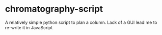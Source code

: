 # chromatography-script
A relatively simple python script to plan a column. Lack of a GUI lead me to re-write it in JavaScript
